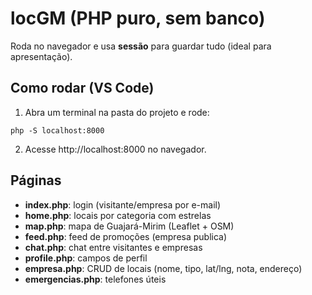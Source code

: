 # locGM (PHP puro, sem banco)
Roda no navegador e usa **sessão** para guardar tudo (ideal para apresentação).

## Como rodar (VS Code)
1) Abra um terminal na pasta do projeto e rode:
```
php -S localhost:8000
```
2) Acesse http://localhost:8000 no navegador.

## Páginas
- **index.php**: login (visitante/empresa por e-mail)
- **home.php**: locais por categoria com estrelas
- **map.php**: mapa de Guajará-Mirim (Leaflet + OSM)
- **feed.php**: feed de promoções (empresa publica)
- **chat.php**: chat entre visitantes e empresas
- **profile.php**: campos de perfil
- **empresa.php**: CRUD de locais (nome, tipo, lat/lng, nota, endereço)
- **emergencias.php**: telefones úteis
